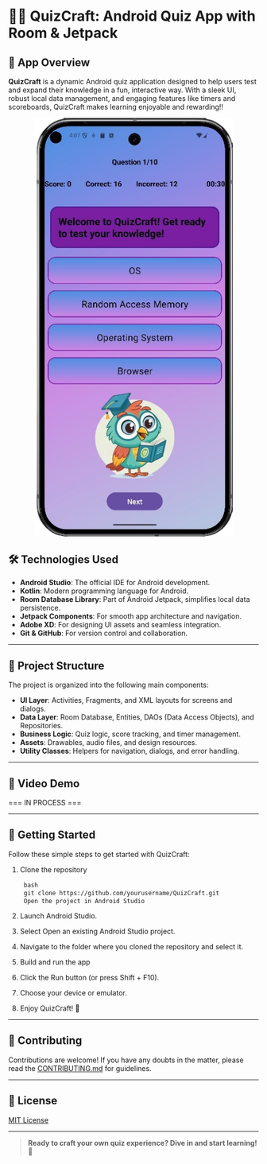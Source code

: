 # 🧠✨ QuizCraft: Android Quiz App with Room & Jetpack


## 🚀 App Overview

**QuizCraft** is a dynamic Android quiz application designed to help users test and expand their knowledge in a fun, interactive way.
With a sleek UI, robust local data management, and engaging features like timers and scoreboards, QuizCraft makes learning enjoyable and rewarding!!

<p align="center">
   <img src="https://github.com/Ornella-Gigante/QuizCraft/blob/main/demo_image_quiz.jpg" alt="GoQuizApp Demo" width="400"/>
</p>

## 🛠️ Technologies Used

- **Android Studio**: The official IDE for Android development.
- **Kotlin**: Modern programming language for Android.
- **Room Database Library**: Part of Android Jetpack, simplifies local data persistence.
- **Jetpack Components**: For smooth app architecture and navigation.
- **Adobe XD**: For designing UI assets and seamless integration.
- **Git & GitHub**: For version control and collaboration.

---

## 📂 Project Structure

The project is organized into the following main components:

- **UI Layer**: Activities, Fragments, and XML layouts for screens and dialogs.
- **Data Layer**: Room Database, Entities, DAOs (Data Access Objects), and Repositories.
- **Business Logic**: Quiz logic, score tracking, and timer management.
- **Assets**: Drawables, audio files, and design resources.
- **Utility Classes**: Helpers for navigation, dialogs, and error handling.

---

## 🎥 Video Demo


=== IN PROCESS === 

---

## 🚦 Getting Started

Follow these simple steps to get started with QuizCraft:

1. Clone the repository

        bash
        git clone https://github.com/yourusername/QuizCraft.git
        Open the project in Android Studio

2. Launch Android Studio.

3. Select Open an existing Android Studio project.

4. Navigate to the folder where you cloned the repository and select it.

5. Build and run the app

6. Click the Run button (or press Shift + F10).

7. Choose your device or emulator.

8. Enjoy QuizCraft! 🎉
---

## 🤝 Contributing

Contributions are welcome!
If you have any doubts in the matter, please read the [CONTRIBUTING.md](CONTRIBUTING.md) for guidelines.

---

## 📜 License

[MIT License](LICENSE)

---

> **Ready to craft your own quiz experience? Dive in and start learning!** 🚀
